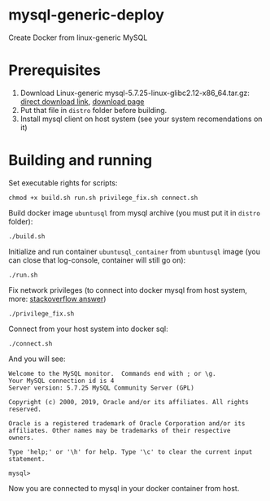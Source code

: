 # mysql-generic-deploy
Create Docker from linux-generic MySQL

# Prerequisites
1. Download Linux-generic mysql-5.7.25-linux-glibc2.12-x86_64.tar.gz: 
[direct download link](https://dev.mysql.com/downloads/file/?id=482726), 
[download page](https://dev.mysql.com/downloads/mysql/5.7.html)  
2. Put that file in `distro` folder before building.
3. Install mysql client on host system (see your system recomendations on it)


# Building and running
Set executable rights for scripts:
```
chmod +x build.sh run.sh privilege_fix.sh connect.sh
```
Build docker image `ubuntusql` from mysql archive (you must put it in `distro` folder):
```
./build.sh
```
Initialize and run container `ubuntusql_container` from `ubuntusql` image (you can close that log-console, container will still go on):
```
./run.sh
```
Fix network privileges (to connect into docker mysql from host system, more: [stackoverflow answer](https://stackoverflow.com/questions/1559955/host-xxx-xx-xxx-xxx-is-not-allowed-to-connect-to-this-mysql-server))
```
./privilege_fix.sh
```
Connect from your host system into docker sql:
```
./connect.sh
```
And you will see:   
```
Welcome to the MySQL monitor.  Commands end with ; or \g.
Your MySQL connection id is 4
Server version: 5.7.25 MySQL Community Server (GPL)

Copyright (c) 2000, 2019, Oracle and/or its affiliates. All rights reserved.

Oracle is a registered trademark of Oracle Corporation and/or its
affiliates. Other names may be trademarks of their respective
owners.

Type 'help;' or '\h' for help. Type '\c' to clear the current input statement.

mysql>
```
Now you are connected to mysql in your docker container from host.
